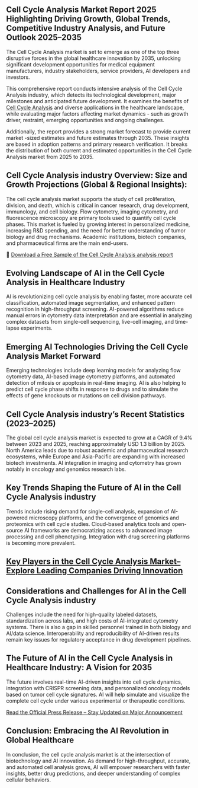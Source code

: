 ## Cell Cycle Analysis Market Report 2025 Highlighting Driving Growth, Global Trends, Competitive Industry Analysis, and Future Outlook 2025–2035

The Cell Cycle Analysis market is set to emerge as one of the top three disruptive forces in the global healthcare innovation by 2035, unlocking significant development opportunities for medical equipment manufacturers, industry stakeholders, service providers, AI developers and investors.

This comprehensive report conducts intensive analysis of the Cell Cycle Analysis industry, which detects its technological development, major milestones and anticipated future development. It examines the benefits of [Cell Cycle Analysis](https://www.marketresearchfuture.com/reports/cell-cycle-analysis-market-673) and diverse applications in the healthcare landscape, while evaluating major factors affecting market dynamics - such as growth driver, restraint, emerging opportunities and ongoing challenges.

Additionally, the report provides a strong market forecast to provide current market -sized estimates and future estimates through 2035. These insights are based in adoption patterns and primary research verification. It breaks the distribution of both current and estimated opportunities in the Cell Cycle Analysis market from 2025 to 2035.

## Cell Cycle Analysis industry Overview: Size and Growth Projections (Global & Regional Insights):

The cell cycle analysis market supports the study of cell proliferation, division, and death, which is critical in cancer research, drug development, immunology, and cell biology. Flow cytometry, imaging cytometry, and fluorescence microscopy are primary tools used to quantify cell cycle phases. This market is fueled by growing interest in personalized medicine, increasing R&D spending, and the need for better understanding of tumor biology and drug mechanisms. Academic institutions, biotech companies, and pharmaceutical firms are the main end-users.

🎯 [Download a Free Sample of the Cell Cycle Analysis analysis report](https://www.marketresearchfuture.com/sample_request/673)

## Evolving Landscape of AI in the Cell Cycle Analysis in Healthcare Industry

AI is revolutionizing cell cycle analysis by enabling faster, more accurate cell classification, automated image segmentation, and enhanced pattern recognition in high-throughput screening. AI-powered algorithms reduce manual errors in cytometry data interpretation and are essential in analyzing complex datasets from single-cell sequencing, live-cell imaging, and time-lapse experiments.

## Emerging AI Technologies Driving the Cell Cycle Analysis Market Forward

Emerging technologies include deep learning models for analyzing flow cytometry data, AI-based image cytometry platforms, and automated detection of mitosis or apoptosis in real-time imaging. AI is also helping to predict cell cycle phase shifts in response to drugs and to simulate the effects of gene knockouts or mutations on cell division pathways.

## Cell Cycle Analysis industry’s Recent Statistics (2023–2025)

The global cell cycle analysis market is expected to grow at a CAGR of 9.4% between 2023 and 2025, reaching approximately USD 1.3 billion by 2025. North America leads due to robust academic and pharmaceutical research ecosystems, while Europe and Asia-Pacific are expanding with increased biotech investments. AI integration in imaging and cytometry has grown notably in oncology and genomics research labs.

## Key Trends Shaping the Future of AI in the Cell Cycle Analysis industry

Trends include rising demand for single-cell analysis, expansion of AI-powered microscopy platforms, and the convergence of genomics and proteomics with cell cycle studies. Cloud-based analytics tools and open-source AI frameworks are democratizing access to advanced image processing and cell phenotyping. Integration with drug screening platforms is becoming more prevalent.

## [Key Players in the Cell Cycle Analysis Market– Explore Leading Companies Driving Innovation](https://www.marketresearchfuture.com/reports/cell-cycle-analysis-market/companies)

## Considerations and Challenges for AI in the Cell Cycle Analysis industry

Challenges include the need for high-quality labeled datasets, standardization across labs, and high costs of AI-integrated cytometry systems. There is also a gap in skilled personnel trained in both biology and AI/data science. Interoperability and reproducibility of AI-driven results remain key issues for regulatory acceptance in drug development pipelines.

## The Future of AI in the Cell Cycle Analysis in Healthcare Industry: A Vision for 2035

The future involves real-time AI-driven insights into cell cycle dynamics, integration with CRISPR screening data, and personalized oncology models based on tumor cell cycle signatures. AI will help simulate and visualize the complete cell cycle under various experimental or therapeutic conditions.

[Read the Official Press Release – Stay Updated on Major Announcement](https://www.marketresearchfuture.com/reports/cell-cycle-analysis-market-673)

## Conclusion: Embracing the AI Revolution in Global Healthcare

In conclusion, the cell cycle analysis market is at the intersection of biotechnology and AI innovation. As demand for high-throughput, accurate, and automated cell analysis grows, AI will empower researchers with faster insights, better drug predictions, and deeper understanding of complex cellular behaviors.